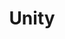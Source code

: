 ---
pid: ch462
title: Unity
location_transcription: City Hall
coordinates: "[-75.16388124939, 39.952942275538]"
zipcode: '18444'
gen_neighborhood: 
neighborhood: 
outside_phl: 'Moscow PA '
age: '18'
age_range: 13-19
instagram: 
image_file_name: ch_462.jpg
proposal_transcription: Police officers helping the people of Philly.
topic: Social Justice
topic_summary: 0, 0
type: 
keywords_other: 
credit: Jared Gardner
image_labels: 
twitter: 
facebook: 
permalink: "/monuments/ch462/"
layout: item-page
---